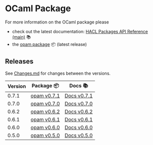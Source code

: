 # OCaml Package

For more information on the OCaml package please

- check out the latest documentation: [HACL Packages API Reference (main)](../ocaml/main/index.html) 📚
- the [opam package](https://opam.ocaml.org/packages/hacl-star/) 📦 (latest release)

## Releases

See [Changes.md] for changes between the versions.

| Version | Package 📦    | Docs 📚       |
| ------- | ------------- | ------------- |
| 0.7.1   | [opam v0.7.1] | [Docs v0.7.1] |
| 0.7.0   | [opam v0.7.0] | [Docs v0.7.0] |
| 0.6.2   | [opam v0.6.2] | [Docs v0.6.2] |
| 0.6.1   | [opam v0.6.1] | [Docs v0.6.1] |
| 0.6.0   | [opam v0.6.0] | [Docs v0.6.0] |
| 0.5.0   | [opam v0.5.0] | [Docs v0.5.0] |

[changes.md]: https://github.com/cryspen/hacl-packages/blob/main/ocaml/hacl-star/CHANGES.md
[opam v0.5.0]: https://opam.ocaml.org/packages/hacl-star/hacl-star.0.5.0/
[opam v0.6.0]: https://opam.ocaml.org/packages/hacl-star/hacl-star.0.6.0/
[opam v0.6.1]: https://opam.ocaml.org/packages/hacl-star/hacl-star.0.6.1/
[opam v0.6.2]: https://opam.ocaml.org/packages/hacl-star/hacl-star.0.6.2/
[opam v0.7.0]: https://opam.ocaml.org/packages/hacl-star/hacl-star.0.7.0/
[opam v0.7.1]: https://opam.ocaml.org/packages/hacl-star/hacl-star.0.7.1/
[docs v0.5.0]: https://cryspen.com/hacl-packages/ocaml/ocaml-v0.5.0/index.html
[docs v0.6.0]: https://cryspen.com/hacl-packages/ocaml/ocaml-v0.6.0/index.html
[docs v0.6.1]: https://cryspen.com/hacl-packages/ocaml/ocaml-v0.6.1/index.html
[docs v0.6.2]: https://cryspen.com/hacl-packages/ocaml/ocaml-v0.6.2/index.html
[docs v0.7.0]: https://cryspen.com/hacl-packages/ocaml/ocaml-v0.7.0/index.html
[docs v0.7.1]: https://cryspen.com/hacl-packages/ocaml/ocaml-v0.7.1/index.html
